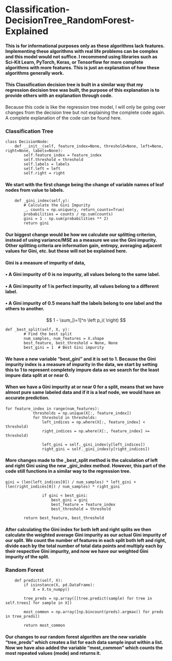 # Classification-DecisionTree_RandomForest-Explained

#### This is for informational purposes only as these algorithms lack features. Implementing these algorithms with real life problems can be complex and this model would not suffice. I recommend using libraries such as Sci-Kit Learn, PyTorch, Keras, or Tensorflow for more complete algorithms with more features. This is just an explanation of how these algorithms generally work.

#### This Classification decision tree is built in a similar way that my regression decision tree was built, the purpose of this explanation is to provide others with an explanation through code. 
Because this code is like the regression tree model, I will only be going over changes from the decision tree but not explaining the complete code again. A complete explanation of the code can be found here.

### Classification Tree
```
class DecisionNode:
    def __init__(self, feature_index=None, threshold=None, left=None, right=None, labels=None):
        self.feature_index = feature_index
        self.threshold = threshold
        self.labels = labels
        self.left = left
        self.right = right
```
#### We start with the first change being the change of variable names of leaf nodes from value to labels. 
```
    def _gini_index(self,y):
        # Calculate the Gini Impurity
        _, counts = np.unique(y, return_counts=True)
        probabilities = counts / np.sum(counts)
        gini = 1 - np.sum(probabilities ** 2)
        return gini
```
#### Our biggest change would be how we calculate our splitting criterion, instead of using variance/MSE as a measure we use the Gini impurity. Other splitting criteria are information gain, entropy, averaging adjacent values for Gini, etc. but these will not be explained here.

#### Gini is a measure of impurity of data, 
#### •	A Gini impurity of 0 is no impurity, all values belong to the same label.
#### •	A Gini impurity of 1 is perfect impurity, all values belong to a different label.
#### •	A Gini impurity of 0.5 means half the labels belong to one label and the others to another.

$$ 1 - \sum_[i=1]^n \left p_i( \right) $$
```
def _best_split(self, X, y):
        # Find the best split
        num_samples, num_features = X.shape
        best_feature, best_threshold = None, None
        best_gini = 1  # Best Gini impurity
```

#### We have a new variable “best_gini” and it is set to 1. Because the Gini impurity index is a measure of impurity in the data, we start by setting this to 1 to represent completely impure data as we search for the least impure data split at or near 0.

#### When we have a Gini impurity at or near 0 for a split, means that we have almost pure same labeled data and if it is a leaf node, we would have an accurate prediction.
```
for feature_index in range(num_features):
            thresholds = np.unique(X[:, feature_index])
            for threshold in thresholds:
                left_indices = np.where(X[:, feature_index] < threshold)
                right_indices = np.where(X[:, feature_index] >= threshold)

                left_gini = self._gini_index(y[left_indices])
                right_gini = self._gini_index(y[right_indices])
```

#### More changes made to the _best_split method is the calculation of left and right Gini using the new _gini_index method. However, this part of the code still functions in a similar way to the regression tree.
```
gini = (len(left_indices[0]) / num_samples) * left_gini + (len(right_indices[0]) / num_samples) * right_gini

                if gini < best_gini:
                    best_gini = gini
                    best_feature = feature_index
                    best_threshold = threshold

        return best_feature, best_threshold
```
#### After calculating the Gini index for both left and right splits we then calculate the weighted average Gini impurity as our actual Gini impurity of our split. We count the number of features in each split both left and right, divide each by the total number of total data points and multiply each by their respective Gini impurity, and now we have our weighted Gini impurity of the split.

### Random Forest
```
    def predict(self, X):
        if isinstance(X, pd.DataFrame):
            X = X.to_numpy()
            
        tree_preds = np.array([[tree.predict(sample) for tree in self.trees] for sample in X])

        most_common = np.array([np.bincount(preds).argmax() for preds in tree_preds])

        return most_common
```
#### Our changes to our random forest algorithm are the new variable “tree_preds” which creates a list for each data sample input within a list. Now we have also added the variable “most_common” which counts the most repeated values (mode) and returns it.
